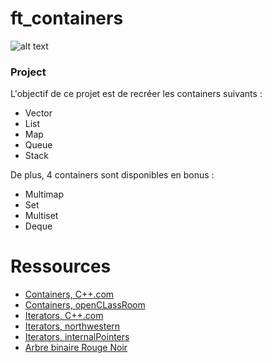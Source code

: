 # ft_containers

![alt text](https://img.shields.io/badge/FT__CONTAINERS-125%2F100-green "Note, 125/100")

### Project

L'objectif de ce projet est de recréer les containers suivants :
- Vector
- List
- Map
- Queue
- Stack

De plus, 4 containers sont disponibles en bonus :
- Multimap
- Set
- Multiset
- Deque

# Ressources

- [Containers, C++.com](https://en.cppreference.com/w/cpp/container)
- [Containers, openCLassRoom](https://openclassrooms.com/fr/courses/1894236-programmez-avec-le-langage-c/1903098-utilisez-les-conteneurs)
- [Iterators, C++.com](https://fr.cppreference.com/w/cpp/iterator)
- [Iterators, northwestern](https://users.cs.northwestern.edu/~riesbeck/programming/c++/stl-iterator-define.html)
- [Iterators, internalPointers](https://internalpointers.com/post/writing-custom-iterators-modern-cpp)
- [Arbre binaire Rouge Noir](https://www.geeksforgeeks.org/red-black-tree-set-1-introduction-2/)
